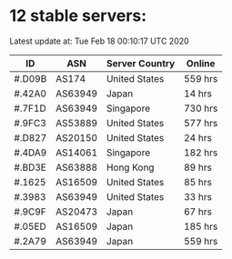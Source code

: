 # 12 stable servers:

Latest update at: Tue Feb 18 00:10:17 UTC 2020

| ID | ASN | Server Country | Online |
| -- | --- | -------------- | ------ |
| #.D09B | AS174 | United States | 559 hrs |
| #.42A0 | AS63949 | Japan | 14 hrs |
| #.7F1D | AS63949 | Singapore | 730 hrs |
| #.9FC3 | AS53889 | United States | 577 hrs |
| #.D827 | AS20150 | United States | 24 hrs |
| #.4DA9 | AS14061 | Singapore | 182 hrs |
| #.BD3E | AS63888 | Hong Kong | 89 hrs |
| #.1625 | AS16509 | United States | 85 hrs |
| #.3983 | AS63949 | United States | 33 hrs |
| #.9C9F | AS20473 | Japan | 67 hrs |
| #.05ED | AS16509 | Japan | 185 hrs |
| #.2A79 | AS63949 | Japan | 559 hrs |

